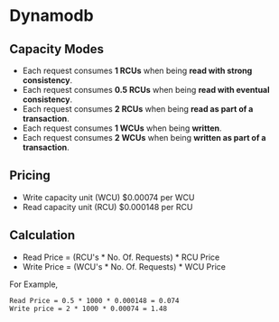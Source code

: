 # Dynamodb

## Capacity Modes

- Each request consumes **1 RCUs** when being **read with strong consistency**.
- Each request consumes **0.5 RCUs** when being **read with eventual consistency**.
- Each request consumes **2 RCUs** when being **read as part of a transaction**.
- Each request consumes **1 WCUs** when being **written**.
- Each request consumes **2 WCUs** when being **written as part of a transaction**.

## Pricing

 - Write capacity unit (WCU)	$0.00074 per WCU
 - Read capacity unit (RCU)	$0.000148 per RCU

## Calculation

 - Read Price = (RCU's * No. Of. Requests) * RCU Price
 - Write Price = (WCU's * No. Of. Requests) * WCU Price

For Example,
  ```
  Read Price = 0.5 * 1000 * 0.000148 = 0.074
  Write price = 2 * 1000 * 0.00074 = 1.48
  ```
